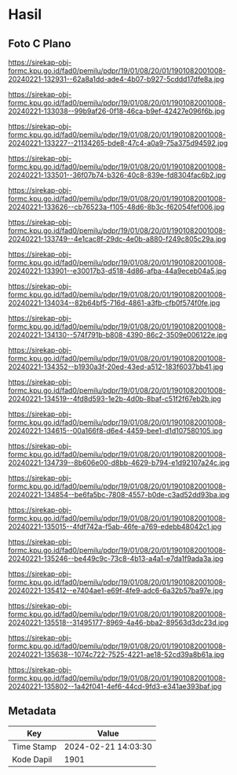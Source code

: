 # Hasil

## Foto C Plano

https://sirekap-obj-formc.kpu.go.id/fad0/pemilu/pdpr/19/01/08/20/01/1901082001008-20240221-132931--62a8a1dd-ade4-4b07-b927-5cddd17dfe8a.jpg

https://sirekap-obj-formc.kpu.go.id/fad0/pemilu/pdpr/19/01/08/20/01/1901082001008-20240221-133038--99b9af26-0f18-46ca-b9ef-42427e096f6b.jpg

https://sirekap-obj-formc.kpu.go.id/fad0/pemilu/pdpr/19/01/08/20/01/1901082001008-20240221-133227--21134265-bde8-47c4-a0a9-75a375d94592.jpg

https://sirekap-obj-formc.kpu.go.id/fad0/pemilu/pdpr/19/01/08/20/01/1901082001008-20240221-133501--36f07b74-b326-40c8-839e-fd8304fac6b2.jpg

https://sirekap-obj-formc.kpu.go.id/fad0/pemilu/pdpr/19/01/08/20/01/1901082001008-20240221-133626--cb76523a-f105-48d6-8b3c-f62054fef006.jpg

https://sirekap-obj-formc.kpu.go.id/fad0/pemilu/pdpr/19/01/08/20/01/1901082001008-20240221-133749--4e1cac8f-29dc-4e0b-a880-f249c805c29a.jpg

https://sirekap-obj-formc.kpu.go.id/fad0/pemilu/pdpr/19/01/08/20/01/1901082001008-20240221-133901--e30017b3-d518-4d86-afba-44a9eceb04a5.jpg

https://sirekap-obj-formc.kpu.go.id/fad0/pemilu/pdpr/19/01/08/20/01/1901082001008-20240221-134034--82b64bf5-716d-4861-a3fb-cfb0f574f0fe.jpg

https://sirekap-obj-formc.kpu.go.id/fad0/pemilu/pdpr/19/01/08/20/01/1901082001008-20240221-134130--574f791b-b808-4390-86c2-3509e006122e.jpg

https://sirekap-obj-formc.kpu.go.id/fad0/pemilu/pdpr/19/01/08/20/01/1901082001008-20240221-134352--b1930a3f-20ed-43ed-a512-183f6037bb41.jpg

https://sirekap-obj-formc.kpu.go.id/fad0/pemilu/pdpr/19/01/08/20/01/1901082001008-20240221-134519--4fd8d593-1e2b-4d0b-8baf-c51f2f67eb2b.jpg

https://sirekap-obj-formc.kpu.go.id/fad0/pemilu/pdpr/19/01/08/20/01/1901082001008-20240221-134615--00a166f8-d6e4-4459-bee1-d1d107580105.jpg

https://sirekap-obj-formc.kpu.go.id/fad0/pemilu/pdpr/19/01/08/20/01/1901082001008-20240221-134739--8b606e00-d8bb-4629-b794-e1d92107a24c.jpg

https://sirekap-obj-formc.kpu.go.id/fad0/pemilu/pdpr/19/01/08/20/01/1901082001008-20240221-134854--be6fa5bc-7808-4557-b0de-c3ad52dd93ba.jpg

https://sirekap-obj-formc.kpu.go.id/fad0/pemilu/pdpr/19/01/08/20/01/1901082001008-20240221-135015--4fdf742a-f5ab-46fe-a769-edebb48042c1.jpg

https://sirekap-obj-formc.kpu.go.id/fad0/pemilu/pdpr/19/01/08/20/01/1901082001008-20240221-135246--be449c9c-73c8-4b13-a4a1-e7da1f9ada3a.jpg

https://sirekap-obj-formc.kpu.go.id/fad0/pemilu/pdpr/19/01/08/20/01/1901082001008-20240221-135412--e7404ae1-e69f-4fe9-adc6-6a32b57ba97e.jpg

https://sirekap-obj-formc.kpu.go.id/fad0/pemilu/pdpr/19/01/08/20/01/1901082001008-20240221-135518--31495177-8969-4a46-bba2-89563d3dc23d.jpg

https://sirekap-obj-formc.kpu.go.id/fad0/pemilu/pdpr/19/01/08/20/01/1901082001008-20240221-135638--1074c722-7525-4221-ae18-52cd39a8b61a.jpg

https://sirekap-obj-formc.kpu.go.id/fad0/pemilu/pdpr/19/01/08/20/01/1901082001008-20240221-135802--1a42f041-4ef6-44cd-9fd3-e341ae393baf.jpg


## Metadata

| Key        | Value               |
| ---------- | ------------------- |
| Time Stamp | 2024-02-21 14:03:30 |
| Kode Dapil | 1901                |



